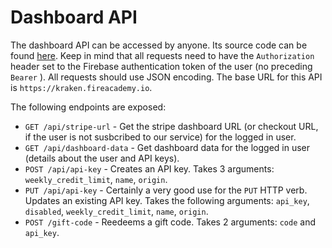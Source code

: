 # Dashboard API

The dashboard API can be accessed by anyone. Its source code can be found [here](https://github.com/FireAcademy/catchpole/blob/master/dashboard\_api.go). Keep in mind that all requests need to have the `Authorization` header set to the Firebase authentication token of the user (no preceding `Bearer` ). All requests should use JSON encoding. The base URL for this API is `https://kraken.fireacademy.io`.



The following endpoints are exposed:

* `GET /api/stripe-url` - Get the stripe dashboard URL (or checkout URL, if the user is not susbcribed to our service) for the logged in user.
* `GET /api/dashboard-data` - Get dashboard data for the logged in user (details about the user and API keys).
* `POST /api/api-key` - Creates an API key. Takes 3 arguments: `weekly_credit_limit`, `name`, `origin`.
* `PUT /api/api-key` - Certainly a very good use for the `PUT` HTTP verb. Updates an existing API key. Takes the following arguments: `api_key`, `disabled`, `weekly_credit_limit`, `name`, `origin`.
* `POST /gift-code` - Reedeems a gift code. Takes 2 arguments: `code` and `api_key`.

